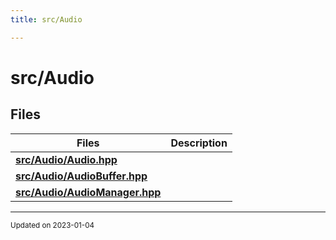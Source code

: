 ```yaml
---
title: src/Audio

---
```


# src/Audio





## Files

| Files           | Description    |
| -------------- | -------------- |
| **[src/Audio/Audio.hpp](/files/Audio_8hpp.md#file-audio.hpp)** |  |
| **[src/Audio/AudioBuffer.hpp](/files/AudioBuffer_8hpp.md#file-audiobuffer.hpp)** |  |
| **[src/Audio/AudioManager.hpp](/files/AudioManager_8hpp.md#file-audiomanager.hpp)** |  |






-------------------------------

<sub>Updated on 2023-01-04</sub>
